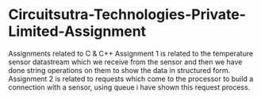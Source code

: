 # Circuitsutra-Technologies-Private-Limited-Assignment
Assignments related to C &amp; C++
Assignment 1 is related to the temperature sensor datastream which we receive from the sensor and then we have done string operations on them to show the data in structured form.
Assignment 2 is related to requests which come to the processor to build a connection with a sensor, using queue i have shown this request process.
